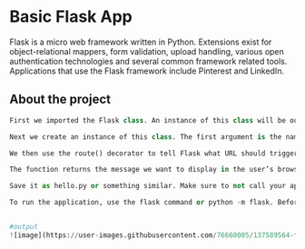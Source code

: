 # Basic Flask App
Flask is a micro web framework written in Python. Extensions exist for object-relational mappers, form validation, upload handling, various open authentication technologies and several common framework related tools.  Applications that use the Flask framework include Pinterest and LinkedIn.

## About the project

```python
First we imported the Flask class. An instance of this class will be our WSGI application.

Next we create an instance of this class. The first argument is the name of the application’s module or package. __name__ is a convenient shortcut for this that is appropriate for most cases. This is needed so that Flask knows where to look for resources such as templates and static files.

We then use the route() decorator to tell Flask what URL should trigger our function.

The function returns the message we want to display in the user’s browser. The default content type is HTML, so HTML in the string will be rendered by the browser.

Save it as hello.py or something similar. Make sure to not call your application flask.py because this would conflict with Flask itself.

To run the application, use the flask command or python -m flask. Before you can do that you need to tell your terminal the application to work with by exporting the FLASK_APP environment variable:


#output
![image](https://user-images.githubusercontent.com/76660005/137589564-fb421a1d-33a3-4663-839a-f3d88d6cd683.png)

